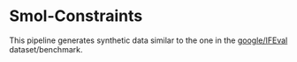 # Smol-Constraints

This pipeline generates synthetic data similar to the one in the [google/IFEval](https://huggingface.co/datasets/google/IFEval) dataset/benchmark.
